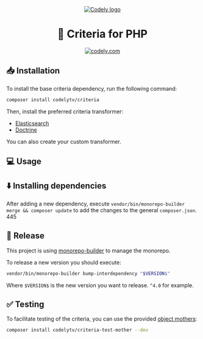 <p align="center">
  <a href="https://codely.com">
    <picture>
      <source media="(prefers-color-scheme: dark)" srcset="https://codely.com/logo/codely_logo-dark.svg">
      <source media="(prefers-color-scheme: light)" srcset="https://codely.com/logo/codely_logo-light.svg">
      <img alt="Codely logo" src="https://codely.com/logo/codely_logo.svg">
    </picture>
  </a>
</p>

<h1 align="center">
  🎼 Criteria for PHP
</h1>

<p align="center">
    <a href="https://github.com/CodelyTV"><img src="https://img.shields.io/badge/Codely-OS-green.svg?style=flat-square" alt="codely.com"/></a>
</p>

## 📥 Installation

To install the base criteria dependency, run the following command:
```sh
composer install codelytv/criteria
```

Then, install the preferred criteria transformer:
- [Elasticsearch](./packages/criteria-to-elasticsearch)
- [Doctrine](./packages/criteria-to-doctrine)

You can also create your custom transformer.

## 💻 Usage

## ⬇️ Installing dependencies

After adding a new dependency, execute `vendor/bin/monorepo-builder merge && composer update` to add the changes to the general `composer.json`.
445
## 🚀 Release

This project is using [monorepo-builder](https://github.com/symplify/monorepo-builder) to manage the monorepo.

To release a new version you should execute:
    
```sh
vendor/bin/monorepo-builder bump-interdependency "$VERSION$"
```
Where `$VERSION$` is the new version you want to release. `^4.0` for example.

## ✅ Testing
To facilitate testing of the criteria, you can use the provided [object mothers](https://www.martinfowler.com/bliki/ObjectMother.html):

```sh
composer install codelytv/criteria-test-mother --dev
```
